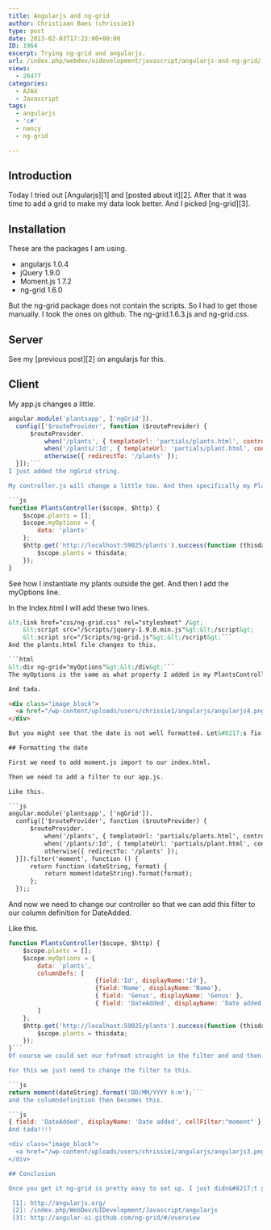 ```yaml
---
title: Angularjs and ng-grid
author: Christiaan Baes (chrissie1)
type: post
date: 2013-02-03T17:23:00+00:00
ID: 1964
excerpt: Trying ng-grid and angularjs.
url: /index.php/webdev/uidevelopment/javascript/angularjs-and-ng-grid/
views:
  - 20477
categories:
  - AJAX
  - Javascript
tags:
  - angularjs
  - 'c#'
  - nancy
  - ng-grid

---
```

## Introduction

Today I tried out [Angularjs][1] and [posted about it][2]. After that it was time to add a grid to make my data look better. And I picked [ng-grid][3].

## Installation

These are the packages I am using.

  * angularjs 1.0.4
  * jQuery 1.9.0
  * Moment.js 1.7.2
  * ng-grid 1.6.0

But the ng-grid package does not contain the scripts. So I had to get those manually. I took the ones on github. The ng-grid.1.6.3.js and ng-grid.css.

## Server

See my [previous post][2] on angularjs for this.

## Client

My app.js changes a little.

```js
angular.module('plantsapp', ['ngGrid']).
  config(['$routeProvider', function ($routeProvider) {
      $routeProvider.
          when('/plants', { templateUrl: 'partials/plants.html', controller: PlantsController }).
          when('/plants/:Id', { templateUrl: 'partials/plant.html', controller: PlantController }).
          otherwise({ redirectTo: '/plants' });
  }]);```
I just added the ngGrid string.

My controller.js will change a little too. And then specifically my PlantsController.

```js
function PlantsController($scope, $http) {
    $scope.plants = [];
    $scope.myOptions = { 
        data: 'plants'
    };
    $http.get('http://localhost:59025/plants').success(function (thisdata) {
        $scope.plants = thisdata;
    });
}
```
See how I instantiate my plants outside the get. And then I add the myOptions line.

In the Index.html I will add these two lines.

```html
&lt;link href="css/ng-grid.css" rel="stylesheet" /&gt;
    &lt;script src="/Scripts/jquery-1.9.0.min.js"&gt;&lt;/script&gt;
    &lt;script src="/Scripts/ng-grid.js"&gt;&lt;/script&gt;```
And the plants.html file changes to this.

```html
&lt;div ng-grid="myOptions"&gt;&lt;/div&gt;```
The myOptions is the same as what property I added in my PlantsController.

And tada.

<div class="image_block">
  <a href="/wp-content/uploads/users/chrissie1/angularjs/angularjs4.png?mtime=1359918800"><img alt="" src="/wp-content/uploads/users/chrissie1/angularjs/angularjs4.png?mtime=1359918800" width="910" height="498" /></a>
</div>

But you might see that the date is not well formatted. Let&#8217;s fix that.

## Formatting the date

First we need to add moment.js import to our index.html.

Then we need to add a filter to our app.js.

Like this.

```js
angular.module('plantsapp', ['ngGrid']).
  config(['$routeProvider', function ($routeProvider) {
      $routeProvider.
          when('/plants', { templateUrl: 'partials/plants.html', controller: PlantsController }).
          when('/plants/:Id', { templateUrl: 'partials/plant.html', controller: PlantController }).
          otherwise({ redirectTo: '/plants' });
  }]).filter('moment', function () {
      return function (dateString, format) {
          return moment(dateString).format(format);
      };
  });;
```
And now we need to change our controller so that we can add this filter to our column definition for DateAdded.

Like this.

```js
function PlantsController($scope, $http) {
    $scope.plants = [];
    $scope.myOptions = { 
        data: 'plants', 
        columnDefs: [
                        {field:'Id', displayName:'Id'},
                        {field:'Name', displayName:'Name'},
                        { field: 'Genus', displayName: 'Genus' },
                        { field: 'DateAdded', displayName: 'Date added', cellFilter:"moment:'DD/MM/YYYY h:m'" }
        ]
    };
    $http.get('http://localhost:59025/plants').success(function (thisdata) {
        $scope.plants = thisdata;
    });
}```
Of course we could set our fofrmat straight in the filter and and then just use the moment filter.

For this we just need to change the filter to this.

```js
return moment(dateString).format('DD/MM/YYYY h:m');```
and the columndefinition then becomes this.

```js
{ field: 'DateAdded', displayName: 'Date added', cellFilter:"moment" }```
And tada!!!!

<div class="image_block">
  <a href="/wp-content/uploads/users/chrissie1/angularjs/angularjs3.png?mtime=1359918693"><img alt="" src="/wp-content/uploads/users/chrissie1/angularjs/angularjs3.png?mtime=1359918693" width="910" height="498" /></a>
</div>

## Conclusion

Once you get it ng-grid is pretty easy to set up. I just didn&#8217;t get it for the first hour or so. Because I had my $scope.myOptions in my Get function, because that looked so much like what they did in the getting started things. But I was wrong.

 [1]: http://angularjs.org/
 [2]: /index.php/WebDev/UIDevelopment/Javascript/angularjs
 [3]: http://angular-ui.github.com/ng-grid/#/overview